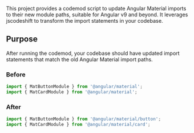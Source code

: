 This project provides a codemod script to update Angular Material imports to their new module paths, suitable for Angular v9 and beyond. It leverages jscodeshift to transform the import statements in your codebase.

## Purpose
After running the codemod, your codebase should have updated import statements that match the old Angular Material import paths.

### Before

```ts
import { MatButtonModule } from '@angular/material';
import { MatCardModule } from '@angular/material';
```

### After

```ts
import { MatButtonModule } from '@angular/material/button';
import { MatCardModule } from '@angular/material/card';
```
